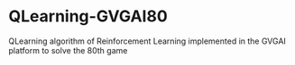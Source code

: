 # QLearning-GVGAI80
QLearning algorithm of Reinforcement Learning implemented in the GVGAI platform to solve the 80th game
